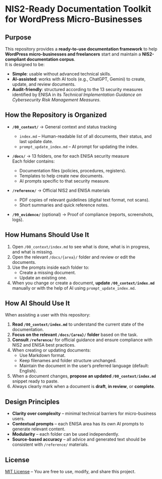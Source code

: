 # NIS2-Ready Documentation Toolkit for WordPress Micro-Businesses

## Purpose
This repository provides a **ready-to-use documentation framework** to help **WordPress micro-businesses and freelancers** start and maintain a **NIS2-compliant documentation corpus**.  
It is designed to be:
- **Simple**: usable without advanced technical skills.
- **AI-assisted**: works with AI tools (e.g., ChatGPT, Gemini) to create, update, and review documents.
- **Audit-friendly**: structured according to the 13 security measures identified by ENISA in its *Technical Implementation Guidance on Cybersecurity Risk Management Measures*.

## How the Repository is Organized

- **`/00_context/`** → General context and status tracking  
  - `index.md` – Human-readable list of all documents, their status, and last update date.  
  - `prompt_update_index.md` – AI prompt for updating the index.  

- **`/docs/`** → 13 folders, one for each ENISA security measure  
  Each folder contains:
  - Documentation files (policies, procedures, registers).  
  - Templates to help create new documents.  
  - AI prompts specific to that security measure.

- **`/reference/`** → Official NIS2 and ENISA materials  
  - PDF copies of relevant guidelines (digital text format, not scans).  
  - Short summaries and quick reference notes.

- **`/99_evidence/`** (optional) → Proof of compliance (reports, screenshots, logs).

## How Humans Should Use It

1. Open `/00_context/index.md` to see what is done, what is in progress, and what is missing.
2. Open the relevant `/docs/{area}/` folder and review or edit the documents.
3. Use the prompts inside each folder to:
   - Create a missing document.
   - Update an existing one.
4. When you change or create a document, **update `/00_context/index.md`** manually or with the help of AI using `prompt_update_index.md`.

## How AI Should Use It

When assisting a user with this repository:

1. **Read `/00_context/index.md`** to understand the current state of the documentation.
2. **Focus on the relevant `/docs/{area}/` folder** based on the task.
3. **Consult `/reference/`** for official guidance and ensure compliance with NIS2 and ENISA best practices.
4. When creating or updating documents:
   - Use Markdown format.
   - Keep filenames and folder structure unchanged.
   - Maintain the document in the user’s preferred language (default: English).
5. When a document changes, **propose an updated `/00_context/index.md`** snippet ready to paste.
6. Always clearly mark when a document is **draft**, **in review**, or **complete**.

## Design Principles

- **Clarity over complexity** – minimal technical barriers for micro-business users.
- **Contextual prompts** – each ENISA area has its own AI prompts to generate relevant content.
- **Modularity** – each folder can be used independently.
- **Source-based accuracy** – all advice and generated text should be consistent with `/reference/` materials.

## License

[MIT License](LICENSE) – You are free to use, modify, and share this project.